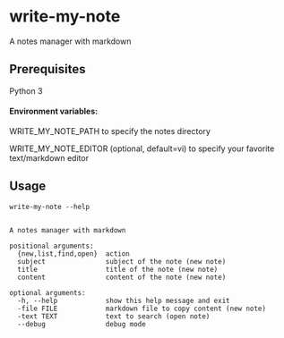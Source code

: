 # write-my-note
A notes manager with markdown
## Prerequisites
Python 3

#### Environment variables:

WRITE_MY_NOTE_PATH to specify the notes directory

WRITE_MY_NOTE_EDITOR (optional, default=vi) to specify your favorite text/markdown editor
## Usage
```
write-my-note --help


A notes manager with markdown

positional arguments:
  {new,list,find,open}  action
  subject               subject of the note (new note)
  title                 title of the note (new note)
  content               content of the note (new note)

optional arguments:
  -h, --help            show this help message and exit
  -file FILE            markdown file to copy content (new note)
  -text TEXT            text to search (open note)
  --debug               debug mode
```